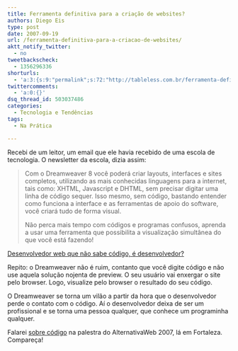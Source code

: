 ```yaml
---
title: Ferramenta definitiva para a criação de websites?
authors: Diego Eis
type: post
date: 2007-09-19
url: /ferramenta-definitiva-para-a-criacao-de-websites/
aktt_notify_twitter:
  - no
tweetbackscheck:
  - 1356296336
shorturls:
  - 'a:3:{s:9:"permalink";s:72:"http://tableless.com.br/ferramenta-definitiva-para-a-criacao-de-websites";s:7:"tinyurl";s:26:"http://tinyurl.com/4y75jer";s:4:"isgd";s:19:"http://is.gd/N6SO2E";}'
twittercomments:
  - 'a:0:{}'
dsq_thread_id: 503037486
categories:
  - Tecnologia e Tendências
tags:
  - Na Prática

---
```

Recebi de um leitor, um email que ele havia recebido de uma escola de tecnologia. O newsletter da escola, dizia assim:

> Com o Dreamweaver 8 você poderá criar layouts, interfaces e sites completos, utilizando as mais conhecidas linguagens para a internet, tais como: XHTML, Javascript e DHTML, sem precisar digitar uma linha de código sequer. Isso mesmo, sem código, bastando entender como funciona a interface e as ferramentas de apoio do software, você criará tudo de forma visual.
> 
> Não perca mais tempo com códigos e programas confusos, aprenda a usar uma ferramenta que possibilita a visualização simultânea do que você está fazendo!

[Desenvolvedor web que não sabe código, é desenvolvedor?][1]
  
Repito: o Dreamweaver não é ruim, contanto que você digite código e não use aquela solução nojenta de preview. O seu usuário vai enxergar o site pelo browser. Logo, visualize pelo browser o resultado do seu código.

O Dreamweaver se torna um vilão a partir da hora que o desenvolvedor perde o contato com o código. Aí o desenvolvedor deixa de ser um profissional e se torna uma pessoa qualquer, que conhece um programinha qualquer.

Falarei [sobre código][2] na palestra do AlternativaWeb 2007, lá em Fortaleza.  Compareça!

 [1]: http://tableless.com.br/desenvolvedor-analfabetico-sim-e-sobre-wysiwyg
 [2]: http://www.alternativaweb2007.com.br/2007/09/17/web-20-e-o-codigo/